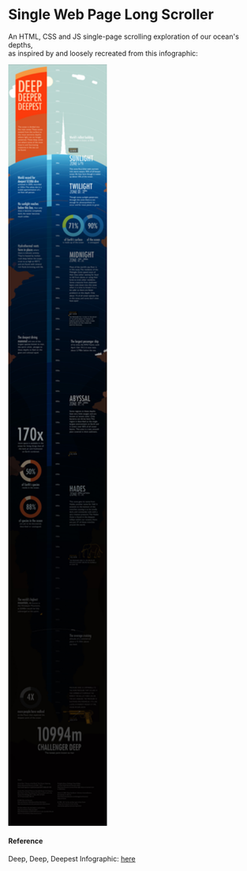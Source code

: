 # Single Web Page Long Scroller
An HTML, CSS and JS single-page scrolling exploration of our ocean's depths,    
as inspired by and loosely recreated from this infographic:    

<img src="/assets/img/ocean_depths.jpg" width=200 />

#### Reference
Deep, Deep, Deepest Infographic: [here](https://www.reddit.com/r/TheDepthsBelow/comments/367euo/infographic_of_the_depths_below/)
